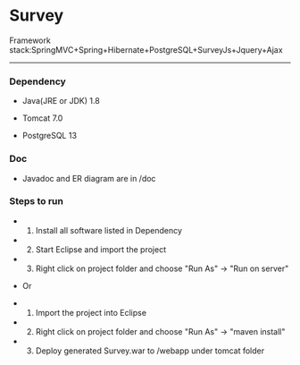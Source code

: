 # Survey

Framework stack:SpringMVC+Spring+Hibernate+PostgreSQL+SurveyJs+Jquery+Ajax

* * *

### Dependency
- Java(JRE or JDK) 1.8

- Tomcat 7.0

- PostgreSQL 13

### Doc
- Javadoc and ER diagram are in /doc
  
### Steps to run
- 1. Install all software listed in Dependency

- 2. Start Eclipse and import the project

- 3. Right click on project folder and choose "Run As" -> "Run on server"

- Or 

- 1. Import the project into Eclipse

- 2. Right click on project folder and choose "Run As" -> "maven install"

- 3. Deploy generated Survey.war to /webapp under tomcat folder
